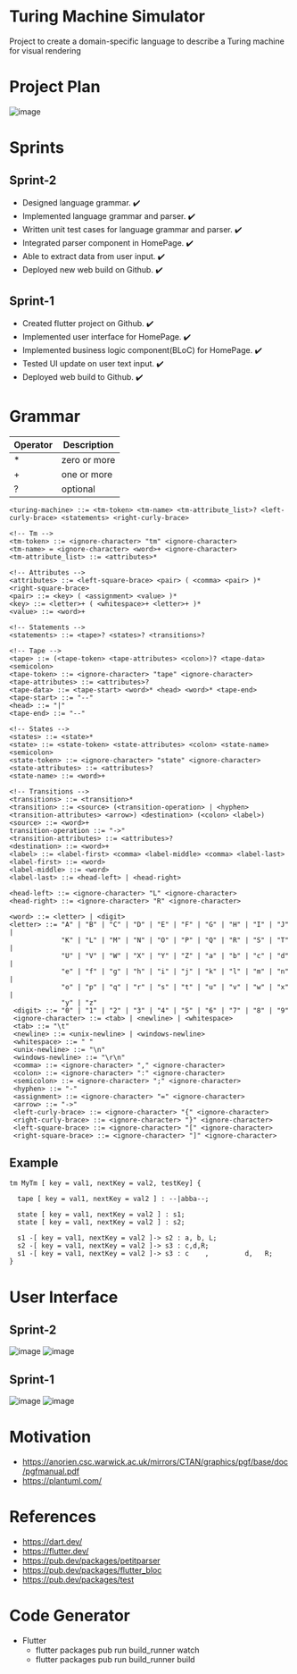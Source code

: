 # Turing Machine Simulator
Project to create a domain-specific language to describe a Turing machine for visual rendering

# Project Plan
![image](https://user-images.githubusercontent.com/366335/120553667-aa337b00-c3f0-11eb-847d-2d51b959314b.png)

<!-- # Turing Machine
![image](https://user-images.githubusercontent.com/366335/120821299-3fe41d00-c54d-11eb-932d-52b782945785.png)

## Example
![image](https://user-images.githubusercontent.com/366335/120823687-94889780-c54f-11eb-97c9-7d18798a05f4.png)
![image](https://user-images.githubusercontent.com/366335/120823720-9e11ff80-c54f-11eb-88bc-9c0a519d69dd.png)


## Turing-decidable versus Turing-recognizable
![image](https://user-images.githubusercontent.com/366335/120821427-5d18eb80-c54d-11eb-833a-06d948b83c3e.png)

## Hierarchy of languages
![image](https://user-images.githubusercontent.com/366335/120821586-86397c00-c54d-11eb-8f1d-d5facc3f1d8a.png) -->


# Sprints
## Sprint-2
- Designed language grammar. :heavy_check_mark:
- Implemented language grammar and parser. :heavy_check_mark:
- Written unit test cases for language grammar and parser. :heavy_check_mark:
- Integrated parser component in HomePage. :heavy_check_mark:
- Able to extract data from user input. :heavy_check_mark:
- Deployed new web build on Github. :heavy_check_mark:
## Sprint-1
- Created flutter project on Github. :heavy_check_mark:
- Implemented user interface for HomePage. :heavy_check_mark:
- Implemented business logic component(BLoC) for HomePage. :heavy_check_mark:
- Tested UI update on user text input. :heavy_check_mark:
- Deployed web build to Github. :heavy_check_mark:


# Grammar
 | Operator | Description  |
 | -------- | ------------ |
 | *        | zero or more |
 | +        | one or more  |
 | ?        | optional     |
 
```bnf
<turing-machine> ::= <tm-token> <tm-name> <tm-attribute_list>? <left-curly-brace> <statements> <right-curly-brace>

<!-- Tm -->
<tm-token> ::= <ignore-character> "tm" <ignore-character>
<tm-name> = <ignore-character> <word>+ <ignore-character>
<tm-attribute_list> ::= <attributes>*

<!-- Attributes -->
<attributes> ::= <left-square-brace> <pair> ( <comma> <pair> )* <right-square-brace>
<pair> ::= <key> ( <assignment> <value> )*
<key> ::= <letter>+ ( <whitespace>+ <letter>+ )*
<value> ::= <word>+

<!-- Statements -->
<statements> ::= <tape>? <states>? <transitions>?

<!-- Tape -->
<tape> ::= (<tape-token> <tape-attributes> <colon>)? <tape-data> <semicolon>
<tape-token> ::= <ignore-character> "tape" <ignore-character>
<tape-attributes> ::= <attributes>?
<tape-data> ::= <tape-start> <word>* <head> <word>* <tape-end>
<tape-start> ::= "--"
<head> ::= "|"
<tape-end> ::= "--"

<!-- States -->
<states> ::= <state>*
<state> ::= <state-token> <state-attributes> <colon> <state-name> <semicolon>
<state-token> ::= <ignore-character> "state" <ignore-character>
<state-attributes> ::= <attributes>?
<state-name> ::= <word>+

<!-- Transitions -->
<transitions> ::= <transition>*
<transition> ::= <source> (<transition-operation> | <hyphen> <transition-attributes> <arrow>) <destination> (<colon> <label>)
<source> ::= <word>+
transition-operation ::= "->"
<transition-attributes> ::= <attributes>?
<destination> ::= <word>+
<label> ::= <label-first> <comma> <label-middle> <comma> <label-last>
<label-first> ::= <word>
<label-middle> ::= <word>
<label-last> ::= <head-left> | <head-right>

<head-left> ::= <ignore-character> "L" <ignore-character>
<head-right> ::= <ignore-character> "R" <ignore-character>

<word> ::= <letter> | <digit>
<letter> ::= "A" | "B" | "C" | "D" | "E" | "F" | "G" | "H" | "I" | "J" | 
             "K" | "L" | "M" | "N" | "O" | "P" | "Q" | "R" | "S" | "T" | 
             "U" | "V" | "W" | "X" | "Y" | "Z" | "a" | "b" | "c" | "d" | 
             "e" | "f" | "g" | "h" | "i" | "j" | "k" | "l" | "m" | "n" | 
             "o" | "p" | "q" | "r" | "s" | "t" | "u" | "v" | "w" | "x" | 
             "y" | "z"
 <digit> ::= "0" | "1" | "2" | "3" | "4" | "5" | "6" | "7" | "8" | "9"
 <ignore-character> ::= <tab> | <newline> | <whitespace>
 <tab> ::= "\t"
 <newline> ::= <unix-newline> | <windows-newline>
 <whitespace> ::= " "
 <unix-newline> ::= "\n"
 <windows-newline> ::= "\r\n"
 <comma> ::= <ignore-character> "," <ignore-character>
 <colon> ::= <ignore-character> ":" <ignore-character>
 <semicolon> ::= <ignore-character> ";" <ignore-character>
 <hyphen> ::= "-"
 <assignment> ::= <ignore-character> "=" <ignore-character>
 <arrow> ::= "->"
 <left-curly-brace> ::= <ignore-character> "{" <ignore-character>
 <right-curly-brace> ::= <ignore-character> "}" <ignore-character>
 <left-square-brace> ::= <ignore-character> "[" <ignore-character>
 <right-square-brace> ::= <ignore-character> "]" <ignore-character>
```
## Example
```
tm MyTm [ key = val1, nextKey = val2, testKey] {

  tape [ key = val1, nextKey = val2 ] : --|abba--;

  state [ key = val1, nextKey = val2 ] : s1;
  state [ key = val1, nextKey = val2 ] : s2;

  s1 -[ key = val1, nextKey = val2 ]-> s2 : a, b, L;
  s2 -[ key = val1, nextKey = val2 ]-> s3 : c,d,R;
  s1 -[ key = val1, nextKey = val2 ]-> s3 : c    ,         d,   R;
}
```

# User Interface
## Sprint-2
![image](https://user-images.githubusercontent.com/366335/122647734-93de2c80-d11d-11eb-9954-4ad5aca5cf88.png)
![image](https://user-images.githubusercontent.com/366335/122647650-2c27e180-d11d-11eb-9808-4639d6e2ea56.png)

## Sprint-1
![image](https://user-images.githubusercontent.com/366335/120660513-4dcb6c80-c47f-11eb-8bd7-2cec86b8da30.png)
![image](https://user-images.githubusercontent.com/366335/120552021-9dae2300-c3ee-11eb-820b-73199dbebaba.png)

# Motivation
- https://anorien.csc.warwick.ac.uk/mirrors/CTAN/graphics/pgf/base/doc/pgfmanual.pdf
- https://plantuml.com/

# References
- https://dart.dev/
- https://flutter.dev/
- https://pub.dev/packages/petitparser
- https://pub.dev/packages/flutter_bloc
- https://pub.dev/packages/test

# Code Generator
- Flutter
  - flutter packages pub run build_runner watch 
  - flutter packages pub run build_runner build

